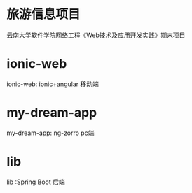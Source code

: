 # 旅游信息项目
云南大学软件学院网络工程《Web技术及应用开发实践》期末项目
# ionic-web
ionic-web: ionic+angular 移动端
# my-dream-app
my-dream-app: ng-zorro pc端
# lib
lib :Spring Boot 后端
